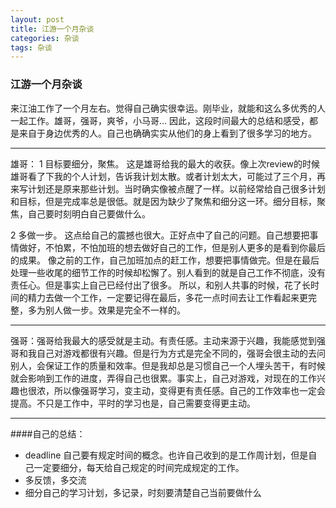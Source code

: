 ```yaml
---
layout: post
title: 江游一个月杂谈
categories: 杂谈
tags: 杂谈
---
```


### 江游一个月杂谈

 来江油工作了一个月左右。觉得自己确实很幸运。刚毕业，就能和这么多优秀的人一起工作。雄哥，强哥，爽爷，小马哥...
 因此，这段时间最大的总结和感受，都是来自于身边优秀的人。自己也确确实实从他们的身上看到了很多学习的地方。


---

雄哥： 1 目标要细分，聚焦。 这是雄哥给我的最大的收获。像上次review的时候雄哥看了下我的个人计划，告诉我计划太散。或者计划太大，可能过了三个月，再来写计划还是原来那些计划。当时确实像被点醒了一样。以前经常给自己很多计划和目标，但是完成率总是很低。就是因为缺少了聚焦和细分这一环。细分目标，聚焦，自己要时刻明白自己要做什么。

2 多做一步。 这点给自己的震撼也很大。正好点中了自己的问题。自己想要把事情做好，不怕累，不怕加班的想去做好自己的工作，但是别人更多的是看到你最后的成果。 像之前的工作，自己加班加点的赶工作，想要把事情做完。但是在最后处理一些收尾的细节工作的时候却松懈了。别人看到的就是自己工作不彻底，没有责任心。但是事实上自己已经付出了很多。 所以，和别人共事的时候，花了长时间的精力去做一个工作，一定要记得在最后，多花一点时间去让工作看起来更完整，多为别人做一步。效果是完全不一样的。

---

强哥：强哥给我最大的感受就是主动。有责任感。主动来源于兴趣，我能感觉到强哥和我自己对游戏都很有兴趣。但是行为方式是完全不同的，强哥会很主动的去问别人，会保证工作的质量和效率。但是我却总是习惯自己一个人埋头苦干，有时候就会影响到工作的进度，弄得自己也很累。事实上，自己对游戏，对现在的工作兴趣也很浓，所以像强哥学习，变主动，变得更有责任感。自己的工作效率也一定会提高。不只是工作中，平时的学习也是，自己需要变得更主动。

---

####自己的总结：
- deadline 自己要有规定时间的概念。也许自己收到的是工作周计划，但是自己一定要细分，每天给自己规定的时间完成规定的工作。
- 多反馈，多交流
- 细分自己的学习计划，多记录，时刻要清楚自己当前要做什么
